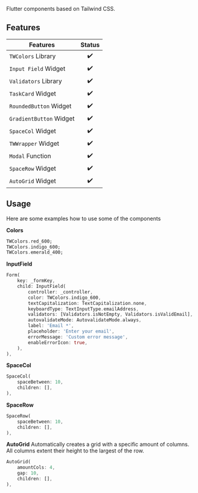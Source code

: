 <!--
This README describes the package. If you publish this package to pub.dev,
this README's contents appear on the landing page for your package.

For information about how to write a good package README, see the guide for
[writing package pages](https://dart.dev/guides/libraries/writing-package-pages).

For general information about developing packages, see the Dart guide for
[creating packages](https://dart.dev/guides/libraries/create-library-packages)
and the Flutter guide for
[developing packages and plugins](https://flutter.dev/developing-packages).
-->

Flutter components based on Tailwind CSS. 

## Features

| Features                | Status |
|-------------------------| :----: |
| `TWColors` Library      |   ✔️   |
| `Input Field` Widget    |   ✔️   |
| `Validators` Library    |   ✔️   |
| `TaskCard` Widget       |   ✔️   |
| `RoundedButton` Widget  |   ✔️   |
| `GradientButton` Widget |   ✔️   |
| `SpaceCol` Widget       |   ✔️   |
| `TWWrapper` Widget      |   ✔️   |
| `Modal` Function        |   ✔️   |
| `SpaceRow` Widget       |   ✔️   |
| `AutoGrid` Widget       |   ✔️   |

## Usage

Here are some examples how to use some of the components

**Colors**

```dart
TWColors.red_600;
TWColors.indigo_600;
TWColors.emerald_400;
```

**InputField**

```dart
Form(
    key: _formKey,
    child: InputField(
        controller: _controller,
        color: TWColors.indigo_600,
        textCapitalization: TextCapitalization.none,
        keyboardType: TextInputType.emailAddress,
        validators: [Validators.isNotEmpty, Validators.isValidEmail],
        autovalidateMode: AutovalidateMode.always,
        label: 'Email *',
        placeholder: 'Enter your email',
        errorMessage: 'Custom error message',
        enableErrorIcon: true,
    ),
),
```

**SpaceCol**

```dart
SpaceCol(
    spaceBetween: 10,
    children: [],
),
```

**SpaceRow**

```dart
SpaceRow(
    spaceBetween: 10,
    children: [],
),
```

**AutoGrid**
Automatically creates a grid with a specific amount of columns. All columns extent their height to the largest of the row.

```dart
AutoGrid(
    amountCols: 4,
    gap: 10,
    children: [],
),
```





